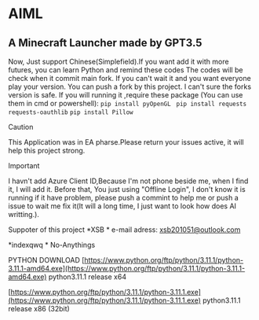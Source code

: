 # AIML
A Minecraft Launcher made by GPT3.5
--------------------------------------------
Now, Just support Chinese(Simplefield).If you want add it with more futures, you can learn Python and remind these codes
The codes will be check when it commit main fork.
If you can't wait it and you want everyone play your version. You can push a fork by this project.
I can't sure the forks version is safe.
If you will running it ,require these package (You can use them in cmd or powershell):
`pip install pyOpenGL
`
`
pip install requests requests-oauthlib
`
`
pip install Pillow
`
> [!CAUTION]
> This Application was in EA pharse.Please return your issues active, it will help this project strong.

> [!IMPORTANT]
> I havn't add Azure Client ID,Because I'm not phone beside me, when I find it, I will add it. Before that,
> You just using "Offline Login", I don't know it is running if it have problem, please push a commint to help me
> or push a issue to wait me fix it(It will a long time, I just want to look how does AI writting.).

Suppoter of this project
*XSB * e-mail adress: xsb201051@outlook.com

*indexqwq * No-Anythings

PYTHON DOWNLOAD
[https://www.python.org/ftp/python/3.11.1/python-3.11.1-amd64.exe](https://www.python.org/ftp/python/3.11.1/python-3.11.1-amd64.exe) python3.11.1 release x64

[https://www.python.org/ftp/python/3.11.1/python-3.11.1.exe](https://www.python.org/ftp/python/3.11.1/python-3.11.1.exe) python3.11.1 release x86 (32bit)

